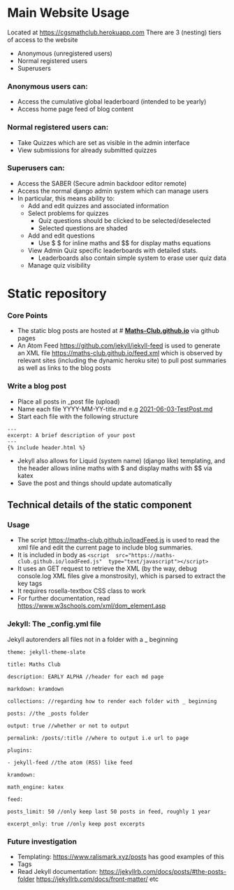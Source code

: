# Main Website Usage 
Located at https://cgsmathclub.herokuapp.com
There are 3 (nesting) tiers of access to the website
- Anonymous (unregistered users)
- Normal registered users
- Superusers

### Anonymous users can:
- Access the cumulative global leaderboard (intended to be yearly)
- Access home page feed of blog content

### Normal registered users can:
- Take Quizzes which are set as visible in the admin interface
- View submissions for already submitted quizzes

### Superusers can:
- Access the SABER (Secure admin backdoor editor remote)
- Access the normal django admin system which can manage users
- In particular, this means ability to:
	- Add and edit quizzes and associated information
	- Select problems for quizzes
		- Quiz questions should be clicked to be selected/deselected
		- Selected questions are shaded
	- Add and edit questions 
		- Use $ $ for inline maths and $$ for display maths equations
	- View Admin Quiz specific leaderboards with detailed stats. 
		- Leaderboards also contain simple system to erase user quiz data
	- Manage quiz visibility
		
# Static repository
 
### Core Points
 - The static blog posts are hosted at # **[Maths-Club.github.io](https://github.com/Maths-Club/Maths-Club.github.io)** via github pages
 - An Atom Feed https://github.com/jekyll/jekyll-feed is used to generate an XML file https://maths-club.github.io/feed.xml which is observed by relevant sites (including the dynamic heroku site) to pull post summaries as well as links to the blog posts




### Write a blog post 

- Place all posts in _post file (upload)
- Name each file YYYY-MM-YY-title.md e.g [2021-06-03-TestPost.md](https://github.com/Maths-Club/Maths-Club.github.io/blob/main/_posts/2021-06-03-TestPost.md "2021-06-03-TestPost.md")
- Start each file with the following structure
```
---
excerpt: A brief description of your post
---
{% include header.html %}
```
 - Jekyll also allows for Liquid (system name) (django like) templating, and the header allows inline maths with $ and display maths with $$ via katex
 - Save the post and things should update automatically

## Technical details of the static component
### Usage
- The script https://maths-club.github.io/loadFeed.js is used to read the xml file and edit the current page to include blog summaries. 
- It is included in body as ```<script  src="https://maths-club.github.io/loadFeed.js"  type="text/javascript"></script>```
- It uses an GET request to retrieve the XML (by the way, debug console.log XML files give a monstrosity), which is parsed to extract the key tags
- It requires rosella-textbox CSS class to work
- For further documentation, read https://www.w3schools.com/xml/dom_element.asp

### Jekyll: The _config.yml file
Jekyll autorenders all files not in a folder with a _ beginning
```
theme: jekyll-theme-slate

title: Maths Club

description: EARLY ALPHA //header for each md page

markdown: kramdown 

collections: //regarding how to render each folder with _ beginning

posts: //the _posts folder

output: true //whether or not to output

permalink: /posts/:title //where to output i.e url to page

plugins:

- jekyll-feed //the atom (RSS) like feed

kramdown:

math_engine: katex

feed:

posts_limit: 50 //only keep last 50 posts in feed, roughly 1 year

excerpt_only: true //only keep post excerpts
```
### Future investigation
 - Templating: https://www.ralismark.xyz/posts has good examples of this
 - Tags
 - Read Jekyll documentation: https://jekyllrb.com/docs/posts/#the-posts-folder https://jekyllrb.com/docs/front-matter/ etc
